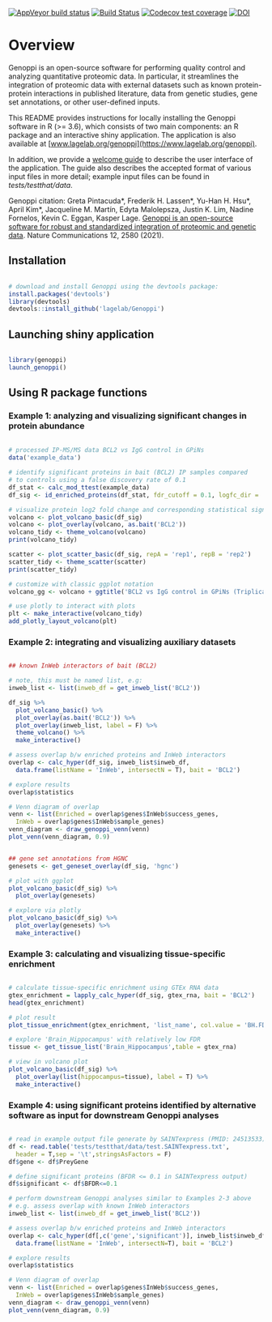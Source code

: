 
<!-- badges: start -->
[![AppVeyor build status](https://ci.appveyor.com/api/projects/status/github/lagelab/Genoppi?branch=master&svg=true)](https://ci.appveyor.com/project/lagelab/genoppi-j8jha)
[![Build Status](https://travis-ci.com/lagelab/Genoppi.svg?branch=master)](https://travis-ci.com/lagelab/Genoppi)
[![Codecov test coverage](https://codecov.io/gh/lagelab/Genoppi/branch/master/graph/badge.svg)](https://codecov.io/gh/lagelab/Genoppi?branch=master)
[![DOI](https://zenodo.org/badge/83465982.svg)](https://zenodo.org/badge/latestdoi/83465982)
<!-- badges: end -->


# Overview

Genoppi is an open-source software for performing quality control and analyzing quantitative proteomic data. In particular, it streamlines the integration of proteomic data with external datasets such as known protein-protein interactions in published literature, data from genetic studies, gene set annotations, or other user-defined inputs.

This README provides instructions for locally installing the Genoppi software in R (>= 3.6), which consists of two main components: an R package and an interactive shiny application. The application is also available at [www.lagelab.org/genoppi](https://www.lagelab.org/genoppi).

In addition, we provide a [welcome guide](inst/shiny-examples/myapp/www/welcome_guide_v1.0_210514.pdf) to describe the user interface of the application. The guide also describes the accepted format of various input files in more detail; example input files can be found in *tests/testthat/data*.

Genoppi citation:
Greta Pintacuda*, Frederik H. Lassen*, Yu-Han H. Hsu*, April Kim*, Jacqueline M. Martín, Edyta Malolepsza, Justin K. Lim, Nadine Fornelos, Kevin C. Eggan, Kasper Lage. [Genoppi is an open-source software for robust and standardized integration of proteomic and genetic data](https://doi.org/10.1038/s41467-021-22648-5). Nature Communications 12, 2580 (2021).


## Installation
```R

# download and install Genoppi using the devtools package:
install.packages('devtools')
library(devtools)
devtools::install_github('lagelab/Genoppi')

```

## Launching shiny application
```R

library(genoppi)
launch_genoppi()

```

## Using R package functions

### Example 1: analyzing and visualizing significant changes in protein abundance
```R
  
# processed IP-MS/MS data BCL2 vs IgG control in GPiNs
data('example_data')

# identify significant proteins in bait (BCL2) IP samples compared 
# to controls using a false discovery rate of 0.1
df_stat <- calc_mod_ttest(example_data)
df_sig <- id_enriched_proteins(df_stat, fdr_cutoff = 0.1, logfc_dir = 'positive')

# visualize protein log2 fold change and corresponding statistical significance
volcano <- plot_volcano_basic(df_sig)
volcano <- plot_overlay(volcano, as.bait('BCL2'))
volcano_tidy <- theme_volcano(volcano)
print(volcano_tidy)

scatter <- plot_scatter_basic(df_sig, repA = 'rep1', repB = 'rep2')
scatter_tidy <- theme_scatter(scatter)
print(scatter_tidy)

# customize with classic ggplot notation
volcano_gg <- volcano + ggtitle('BCL2 vs IgG control in GPiNs (Triplicate)')

# use plotly to interact with plots
plt <- make_interactive(volcano_tidy)
add_plotly_layout_volcano(plt)

```

### Example 2: integrating and visualizing auxiliary datasets 
```R

## known InWeb interactors of bait (BCL2)

# note, this must be named list, e.g: 
inweb_list <- list(inweb_df = get_inweb_list('BCL2'))

df_sig %>% 
  plot_volcano_basic() %>%
  plot_overlay(as.bait('BCL2')) %>%
  plot_overlay(inweb_list, label = F) %>%
  theme_volcano() %>%
  make_interactive()

# assess overlap b/w enriched proteins and InWeb interactors
overlap <- calc_hyper(df_sig, inweb_list$inweb_df, 
  data.frame(listName = 'InWeb', intersectN = T), bait = 'BCL2')

# explore results
overlap$statistics

# Venn diagram of overlap
venn <- list(Enriched = overlap$genes$InWeb$success_genes,
  InWeb = overlap$genes$InWeb$sample_genes)
venn_diagram <- draw_genoppi_venn(venn)
plot_venn(venn_diagram, 0.9)


## gene set annotations from HGNC 
genesets <- get_geneset_overlay(df_sig, 'hgnc')

# plot with ggplot
plot_volcano_basic(df_sig) %>%
  plot_overlay(genesets)

# explore via plotly
plot_volcano_basic(df_sig) %>%
  plot_overlay(genesets) %>%
  make_interactive()

```

### Example 3: calculating and visualizing tissue-specific enrichment
```R

# calculate tissue-specific enrichment using GTEx RNA data
gtex_enrichment = lapply_calc_hyper(df_sig, gtex_rna, bait = 'BCL2')
head(gtex_enrichment)

# plot result
plot_tissue_enrichment(gtex_enrichment, 'list_name', col.value = 'BH.FDR', ylab = 'FDR')

# explore 'Brain_Hippocampus' with relatively low FDR
tissue <- get_tissue_list('Brain_Hippocampus',table = gtex_rna)

# view in volcano plot
plot_volcano_basic(df_sig) %>%
  plot_overlay(list(hippocampus=tissue), label = T) %>%
  make_interactive()

```

### Example 4: using significant proteins identified by alternative software as input for downstream Genoppi analyses
```R

# read in example output file generate by SAINTexpress (PMID: 24513533)
df <- read.table('tests/testthat/data/test.SAINTexpress.txt',
  header = T,sep = '\t',stringsAsFactors = F)
df$gene <- df$PreyGene

# define significant proteins (BFDR <= 0.1 in SAINTexpress output)
df$significant <- df$BFDR<=0.1

# perform downstream Genoppi analyses similar to Examples 2-3 above
# e.g. assess overlap with known InWeb interactors
inweb_list <- list(inweb_df = get_inweb_list('BCL2'))

# assess overlap b/w enriched proteins and InWeb interactors
overlap <- calc_hyper(df[,c('gene','significant')], inweb_list$inweb_df,
  data.frame(listName = 'InWeb', intersectN=T), bait = 'BCL2')

# explore results
overlap$statistics

# Venn diagram of overlap
venn <- list(Enriched = overlap$genes$InWeb$success_genes,
  InWeb = overlap$genes$InWeb$sample_genes)
venn_diagram <- draw_genoppi_venn(venn)
plot_venn(venn_diagram, 0.9)

``` 


